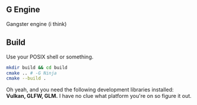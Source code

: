 ## G Engine
Gangster engine (i think)

## Build
Use your POSIX shell or something.
```bash
mkdir build && cd build
cmake .. # -G Ninja
cmake --build .
```
Oh yeah, and you need the following development libraries installed: **Vulkan, GLFW, GLM.** I have no clue what platform you're on so figure it out.